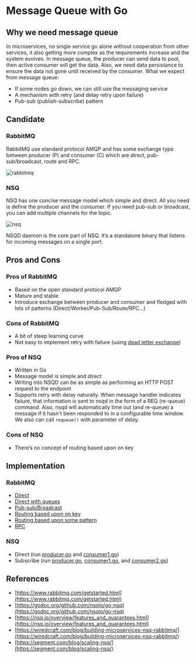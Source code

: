 # Message Queue with Go

## Why we need message queue
In microservices, no single service go alone without cooperation from other services, it also getting more complex as the requirements increase and the system evolves. In message queue, the producer can send data to pool, then active consumer will get the data. Also, we need data persistance to ensure the data not gone until received by the consumer. What we expect from message queue:
- If some nodes go down, we can still use the messaging service
- A mechanism with retry (and delay retry upon failure)
- Pub-sub (publish-subscribe) pattern

## Candidate
### RabbitMQ
RabbitMQ use standard protocol AMQP and has some exchange type between producer (P) and consumer (C) which are direct, pub-sub/broadcast, route and RPC.

![rabbitmq](https://blog.dinda.id/images/uploads/rabbitmq.png)

### NSQ
NSQ has one concise message model which simple and direct. All you need is define the producer and the consumer. If you need pub-sub or broadcast, you can add multiple channels for the topic.

![nsq](https://f.cloud.github.com/assets/187441/1700696/f1434dc8-6029-11e3-8a66-18ca4ea10aca.gif)

NSQD daemon is the core part of NSQ. It’s a standalone binary that listens for incoming messages on a single port.

## Pros and Cons
### Pros of RabbitMQ
- Based on the open standard protocol AMQP
- Mature and stable
- Introduce exchange between producer and consumer and fledged with lots of patterns (Direct/Worker/Pub-Sub/Route/RPC…)

### Cons of RabbitMQ
- A bit of steep learning curve
- Not easy to implement retry with failure (using [dead letter exchange](https://www.rabbitmq.com/dlx.html))

### Pros of NSQ
- Written in Go
- Message model is simple and direct
- Writing into NSQD can be as simple as performing an HTTP POST request to the endpoint
- Supports retry with delay naturally. When message handler indicates failure, that information is sent to nsqd in the form of a REQ (re-queue) command. Also, nsqd will automatically time out (and re-queue) a message if it hasn't been responded to in a configurable time window. We also can call `requeue()` with parameter of delay.

### Cons of NSQ
- There’s no concept of routing based upon on key

## Implementation

### RabbitMQ
- [Direct](https://github.com/dindasigma/my-playground/tree/master/go-message-queue/go-rabbitmq/excercise/basic)
- [Direct with queues](https://github.com/dindasigma/my-playground/tree/master/go-message-queue/go-rabbitmq/excercise/queues)
- [Pub-sub/Broadcast](https://github.com/dindasigma/my-playground/tree/master/go-message-queue/go-rabbitmq/excercise/pubsub)
- [Routing based upon on key](https://github.com/dindasigma/my-playground/tree/master/go-message-queue/go-rabbitmq/excercise/routing)
- [Routing based upon some pattern](https://github.com/dindasigma/my-playground/tree/master/go-message-queue/go-rabbitmq/excercise/topics)
- [RPC](https://github.com/dindasigma/my-playground/tree/master/go-message-queue/go-rabbitmq/excercise/rpc)

### NSQ
- Direct (run [producer.go](https://github.com/dindasigma/my-playground/blob/master/go-message-queue/go-nsq/producer.go) and [consumer1.go](https://github.com/dindasigma/my-playground/blob/master/go-message-queue/go-nsq/consumer1.go))
- Subscribe (run [producer.go](https://github.com/dindasigma/my-playground/blob/master/go-message-queue/go-nsq/producer.go), [consumer1.go](https://github.com/dindasigma/my-playground/blob/master/go-message-queue/go-nsq/consumer1.go), and [consumer2.go](https://github.com/dindasigma/my-playground/blob/master/go-message-queue/go-nsq/consumer2.go))

## References
- [https://www.rabbitmq.com/getstarted.html](https://www.rabbitmq.com/getstarted.html)
- [https://godoc.org/github.com/nsqio/go-nsq](https://godoc.org/github.com/nsqio/go-nsq)
- [https://nsq.io/overview/features_and_guarantees.html](https://nsq.io/overview/features_and_guarantees.html)
- [https://wiredcraft.com/blog/building-microservices-nsq-rabbitmq/](https://wiredcraft.com/blog/building-microservices-nsq-rabbitmq/)
- [https://segment.com/blog/scaling-nsq/](https://segment.com/blog/scaling-nsq/)
